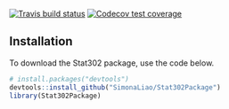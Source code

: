   <!-- badges: start -->
  [![Travis build status](https://travis-ci.com/SimonaLiao/Stat302Package.svg?branch=master)](https://travis-ci.com/SimonaLiao/Stat302Package)
  [![Codecov test coverage](https://codecov.io/gh/SimonaLiao/Stat302Package/branch/master/graph/badge.svg)](https://codecov.io/gh/SimonaLiao/Stat302Package?branch=master)
  <!-- badges: end -->
  
## Installation

To download the Stat302 package, use the code below.

``` r
# install.packages("devtools")
devtools::install_github("SimonaLiao/Stat302Package")
library(Stat302Package)
```
